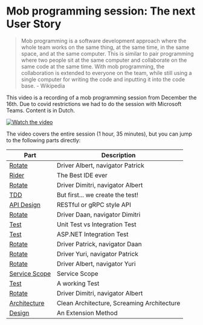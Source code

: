 # Mob programming session: The next User Story

> Mob programming is a software development approach where the whole team works on the same thing, at the same time, in the same space, and at the same computer. This is similar to pair programming where two people sit at the same computer and collaborate on the same code at the same time. With mob programming, the collaboration is extended to everyone on the team, while still using a single computer for writing the code and inputting it into the code base. - Wikipedia

This video is a recording of a mob programming session from December the 16th. Due to covid restrictions we had to do the session with Microsoft Teams. Content is in Dutch.

[![Watch the video](https://img.youtube.com/vi/0qnNhFEDoHI/default.jpg)](https://www.youtube.com/watch?v=0qnNhFEDoHI)

The video covers the entire session (1 hour, 35 minutes), but you can jump to the following parts directly:

| Part                                                     | Description                            |
| -------------------------------------------------------- | -------------------------------------- |
| [Rotate](https://youtu.be/0qnNhFEDoHI?t=30)             | Driver Albert, navigator Patrick |
| [Rider](https://youtu.be/0qnNhFEDoHI?t=117)            | The Best IDE ever |
| [Rotate](https://youtu.be/0qnNhFEDoHI?t=600)            | Driver Dimitri, navigator Albert |
| [TDD](https://youtu.be/0qnNhFEDoHI?t=615)            | But first... we create the test! |
| [API Design](https://youtu.be/0qnNhFEDoHI?t=900)            | RESTful or gRPC style API |
| [Rotate](https://youtu.be/0qnNhFEDoHI?t=1200)           | Driver Daan, navigator Dimitri |
| [Test](https://youtu.be/0qnNhFEDoHI?t=1260)           | Unit Test vs Integration Test |
| [Test](https://youtu.be/0qnNhFEDoHI?t=1560)           | ASP.NET Integration Test |
| [Rotate](https://youtu.be/0qnNhFEDoHI?t=2280)           | Driver Patrick, navigator Daan |
| [Rotate](https://youtu.be/0qnNhFEDoHI?t=3060)           | Driver Yuri, navigator Patrick |
| [Rotate](https://youtu.be/0qnNhFEDoHI?t=3600)           | Driver Albert, navigator Yuri |
| [Service Scope](https://youtu.be/0qnNhFEDoHI?t=3780)           | Service Scope |
| [Test](https://youtu.be/0qnNhFEDoHI?t=4260)           | A working Test |
| [Rotate](https://youtu.be/0qnNhFEDoHI?t=4320)           | Driver Dimitri, navigator Albert |
| [Architecture](https://youtu.be/0qnNhFEDoHI?t=4500)           | Clean Architecture, Screaming Architecture |
| [Design](https://youtu.be/0qnNhFEDoHI?t=5700)           | An Extension Method |




